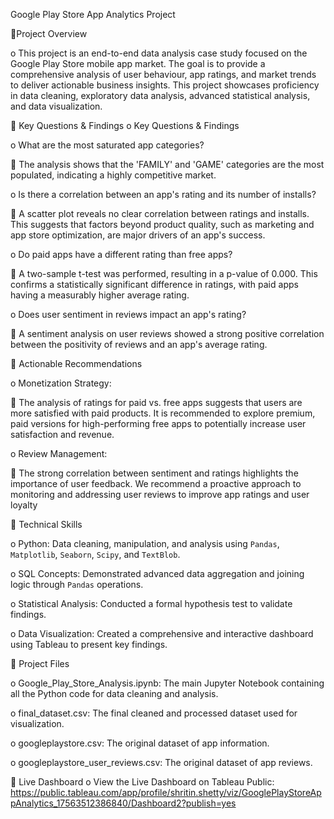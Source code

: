 Google Play Store App Analytics Project

Project Overview

o This project is an end-to-end data analysis case study focused on the Google Play Store mobile app market. The goal is to provide a comprehensive analysis of user behaviour, app ratings, and market trends to deliver actionable business insights. This project showcases proficiency in data cleaning, exploratory data analysis, advanced statistical analysis, and data visualization.

 Key Questions & Findings
o Key Questions & Findings 

o What are the most saturated app categories?

 The analysis shows that the 'FAMILY' and 'GAME' categories are the most populated, indicating a highly competitive market.
 
o Is there a correlation between an app's rating and its number of installs?

 A scatter plot reveals no clear correlation between ratings and installs. This suggests that factors beyond product quality, such as marketing and app store optimization, are major drivers of an app's success.

o Do paid apps have a different rating than free apps?

 A two-sample t-test was performed, resulting in a p-value of 0.000. This confirms a statistically significant difference in ratings, with paid apps having a measurably higher average rating. 

o Does user sentiment in reviews impact an app's rating?

 A sentiment analysis on user reviews showed a strong positive correlation between the positivity of reviews and an app's average rating.

 Actionable Recommendations

o Monetization Strategy:

 The analysis of ratings for paid vs. free apps suggests that users are more satisfied with paid products. It is recommended to explore premium, paid versions for high-performing free apps to potentially increase user satisfaction and revenue.

o Review Management:

 The strong correlation between sentiment and ratings highlights the importance of user feedback. We recommend a proactive approach to monitoring and addressing user reviews to improve app ratings and user loyalty

 Technical Skills

o Python: Data cleaning, manipulation, and analysis using `Pandas`, `Matplotlib`, `Seaborn`, `Scipy`, and `TextBlob`. 	

o SQL Concepts: Demonstrated advanced data aggregation and joining logic through `Pandas` operations. 

o Statistical Analysis: Conducted a formal hypothesis test to validate findings. 

o Data Visualization: Created a comprehensive and interactive dashboard using Tableau to present key findings.

 Project Files 

o Google_Play_Store_Analysis.ipynb: The main Jupyter Notebook containing all the Python code for data cleaning and analysis. 

o final_dataset.csv: The final cleaned and processed dataset used for visualization. 

o googleplaystore.csv: The original dataset of app information.  

o googleplaystore_user_reviews.csv: The original dataset of app reviews.

 Live Dashboard
o View the Live Dashboard on Tableau Public:
https://public.tableau.com/app/profile/shritin.shetty/viz/GooglePlayStoreAppAnalytics_17563512386840/Dashboard2?publish=yes






